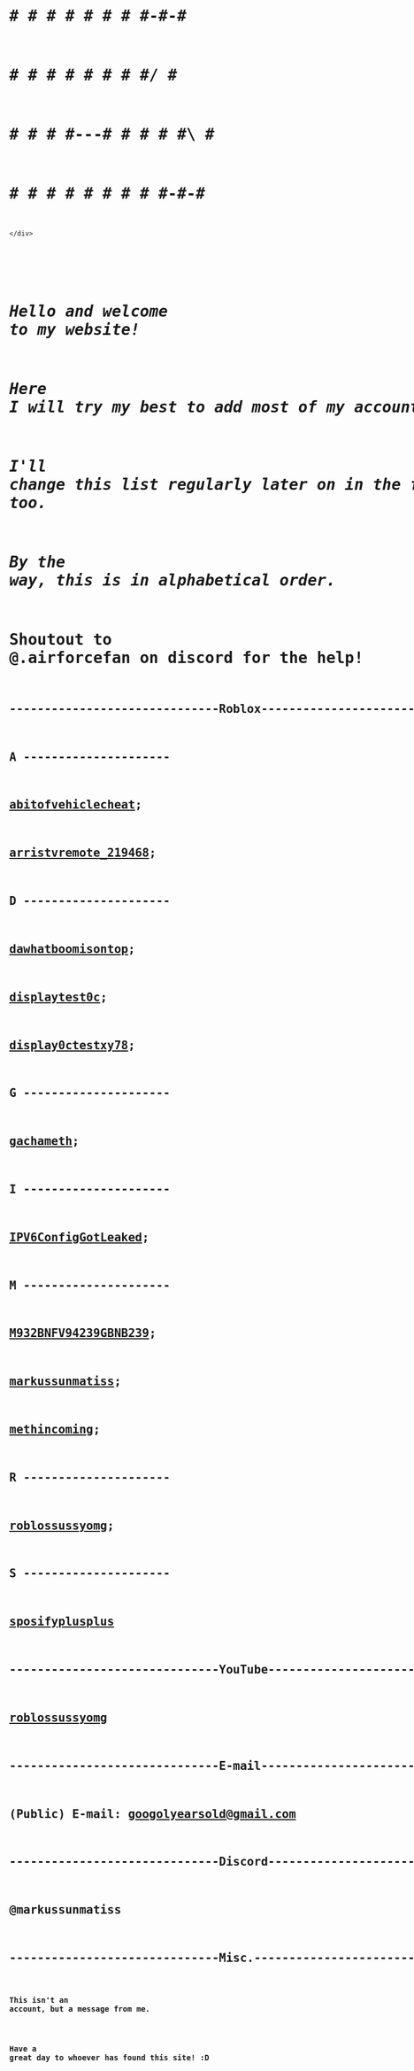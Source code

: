 <html lang="en">
<head>
    <meta charset="UTF-8">
    <meta name="viewport" content="width=device-width, initial-scale=1.0">
    <title>Document</title>
</head>
<body>
    <style>
        .txtart {font-family: monospace;white-space: pre;}
    </style>
    <div class="txtart">
      
   #     #       #    # # #   #  #  #-#-#
  # #   # #     # #   #   #   #/    #   #
 #   # #   #   #---#  # # #   #\    #   #
#     #     # #     # #    #  #  #  #-#-#
    </div>
</body>
</html>

# **_Hello and welcome to my website!_**

# **_Here I will try my best to add most of my accounts._**

# **_I'll change this list regularly later on in the future too._**

# **_By the way, this is in alphabetical order._**

# **Shoutout to @.airforcefan on discord for the help!**
## ------------------------------Roblox------------------------------
## A ---------------------

## [abitofvehiclecheat](https://www.roblox.com/users/6055065446/profile);

## [arristvremote_219468](https://www.roblox.com/users/7070947401/profile);

## D ---------------------

## [dawhatboomisontop](https://www.roblox.com/users/6162137615/profile);

## [displaytest0c](https://www.roblox.com/users/5134788949/profile);

## [display0ctestxy78](https://www.roblox.com/users/5157908370/profile);

## G ---------------------

## [gachameth](https://www.roblox.com/users/5351699139/profile);

## I ---------------------

## [IPV6ConfigGotLeaked](https://www.roblox.com/users/5868122895/profile);

## M ---------------------

## [M932BNFV94239GBNB239](https://www.roblox.com/users/6008727051/profile);

## [markussunmatiss](https://www.roblox.com/users/323251463/profile);

## [methincoming](https://www.roblox.com/users/5276991569/profile);

## R ---------------------

## [roblossussyomg](https://www.roblox.com/users/3361892199/profile);

## S ---------------------

## [sposifyplusplus](https://www.roblox.com/users/7010289550/profile)

## ------------------------------YouTube------------------------------

## [roblossussyomg](https://www.youtube.com/@roblossussyomg)

## ------------------------------E-mail------------------------------

## (Public) E-mail: googolyearsold@gmail.com

## ------------------------------Discord------------------------------

## @markussunmatiss

## ------------------------------Misc.------------------------------
### <sub>This isn't an account, but a message from me.</sub>
### <sub>Have a great day to whoever has found this site! :D</sub>
